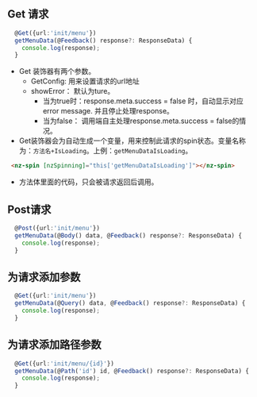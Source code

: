 ## Get 请求

```ts
  @Get({url:'init/menu'})
  getMenuData(@Feedback() response?: ResponseData) {
    console.log(response);
  }
```
* Get 装饰器有两个参数。
    * GetConfig: 用来设置请求的url地址
    * showError： 默认为ture。
        * 当为true时：response.meta.success = false 时，自动显示对应error message. 并且停止处理response。
        * 当为false： 调用端自主处理response.meta.success = false的情况。
* Get装饰器会为自动生成一个变量，用来控制此请求的spin状态。变量名称为：`方法名+IsLoading`。上例：`getMenuDataIsLoading`。
```html
 <nz-spin [nzSpinning]="this['getMenuDataIsLoading']"></nz-spin>
```
* 方法体里面的代码，只会被请求返回后调用。

## Post请求
```ts
  @Post({url:'init/menu'})
  getMenuData(@Body() data, @Feedback() response?: ResponseData) {
    console.log(response);
  }
```

## 为请求添加参数
```ts
  @Get({url:'init/menu'})
  getMenuData(@Query() data, @Feedback() response?: ResponseData) {
    console.log(response);
  }
```


## 为请求添加路径参数
```ts
  @Get({url:'init/menu/{id}'})
  getMenuData(@Path('id') id, @Feedback() response?: ResponseData) {
    console.log(response);
  }
```
